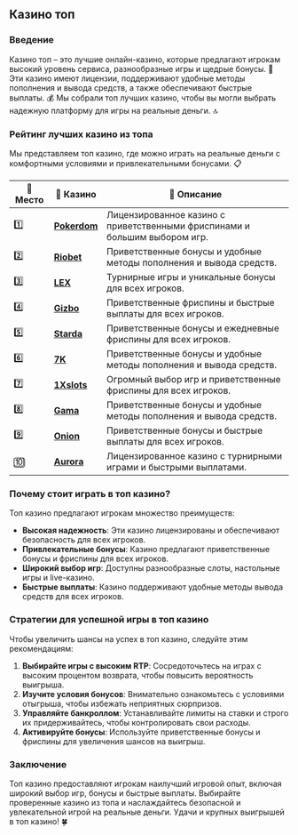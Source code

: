 ## Казино топ

### Введение
Казино топ – это лучшие онлайн-казино, которые предлагают игрокам высокий уровень сервиса, разнообразные игры и щедрые бонусы. 🎰 Эти казино имеют лицензии, поддерживают удобные методы пополнения и вывода средств, а также обеспечивают быстрые выплаты. 💰 Мы собрали топ лучших казино, чтобы вы могли выбрать надежную платформу для игры на реальные деньги. 🔝

### Рейтинг лучших казино из топа
Мы представляем топ казино, где можно играть на реальные деньги с комфортными условиями и привлекательными бонусами. 📋

| 🥇 **Место** | 🎰 **Казино** | 💬 **Описание** |
|-------------|-------------|----------------|
| 1️⃣ | [**Pokerdom**](https://brandplay.link/4k77v2yx) | Лицензированное казино с приветственными фриспинами и большим выбором игр. |
| 2️⃣ | [**Riobet**](https://brandplay.link/7xBLTPyj) | Приветственные бонусы и удобные методы пополнения и вывода средств. |
| 3️⃣ | [**LEX**](https://brandplay.link/zW4hdDFV) | Турнирные игры и уникальные бонусы для всех игроков. |
| 4️⃣ | [**Gizbo**](https://brandplay.link/bprXw4YV) | Приветственные фриспины и быстрые выплаты для всех игроков. |
| 5️⃣ | [**Starda**](https://brandplay.link/fB7xwRFL) | Приветственные бонусы и ежедневные фриспины для всех игроков. |
| 6️⃣ | [**7K**](https://brandplay.link/BvQyFShp) | Приветственные бонусы и удобные методы пополнения и вывода средств. |
| 7️⃣ | [**1Xslots**](https://brandplay.link/hSB1khtr) | Огромный выбор игр и приветственные фриспины для всех игроков. |
| 8️⃣ | [**Gama**](https://brandplay.link/j6NMKsDz) | Приветственные бонусы и удобные методы пополнения и вывода средств. |
| 9️⃣ | [**Onion**](https://brandplay.link/zBGRVpQ9) | Приветственные бонусы и быстрые выплаты для всех игроков. |
| 🔟 | [**Aurora**](https://10trafic-stat2.com/click/668546556bcc6313411604bd/6766/13032/subaccount) | Лицензированное казино с турнирными играми и быстрыми выплатами. |

### Почему стоит играть в топ казино?
Топ казино предлагают игрокам множество преимуществ:

- **Высокая надежность**: Эти казино лицензированы и обеспечивают безопасность для всех игроков.
- **Привлекательные бонусы**: Казино предлагают приветственные бонусы и фриспины для всех игроков.
- **Широкий выбор игр**: Доступны разнообразные слоты, настольные игры и live-казино.
- **Быстрые выплаты**: Казино поддерживают удобные методы вывода средств для всех игроков.

### Стратегии для успешной игры в топ казино
Чтобы увеличить шансы на успех в топ казино, следуйте этим рекомендациям:

1. **Выбирайте игры с высоким RTP**: Сосредоточьтесь на играх с высоким процентом возврата, чтобы повысить вероятность выигрыша.
2. **Изучите условия бонусов**: Внимательно ознакомьтесь с условиями отыгрыша, чтобы избежать неприятных сюрпризов.
3. **Управляйте банкроллом**: Устанавливайте лимиты на ставки и строго их придерживайтесь, чтобы контролировать свои расходы.
4. **Активируйте бонусы**: Используйте приветственные бонусы и фриспины для увеличения шансов на выигрыш.

### Заключение
Топ казино предоставляют игрокам наилучший игровой опыт, включая широкий выбор игр, бонусы и быстрые выплаты. Выбирайте проверенные казино из топа и наслаждайтесь безопасной и увлекательной игрой на реальные деньги. Удачи и крупных выигрышей в топ казино! 🍀
